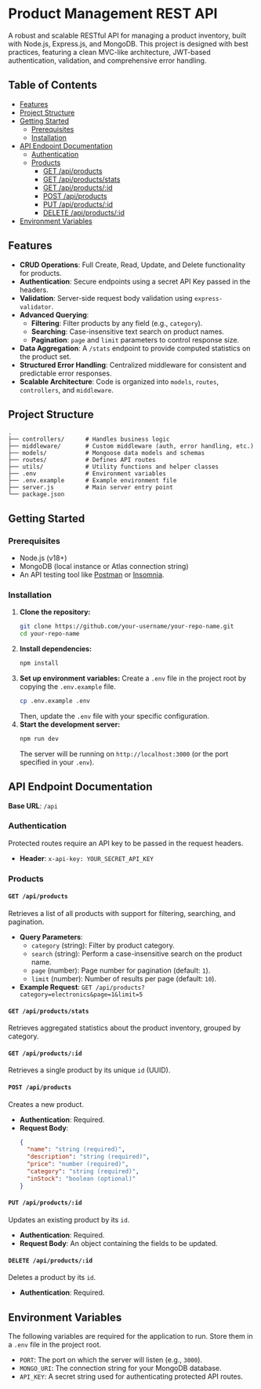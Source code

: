 # Product Management REST API

A robust and scalable RESTful API for managing a product inventory, built with Node.js, Express.js, and MongoDB. This project is designed with best practices, featuring a clean MVC-like architecture, JWT-based authentication, validation, and comprehensive error handling.

## Table of Contents

- [Features](#features)
- [Project Structure](#project-structure)
- [Getting Started](#getting-started)
  - [Prerequisites](#prerequisites)
  - [Installation](#installation)
- [API Endpoint Documentation](#api-endpoint-documentation)
  - [Authentication](#authentication)
  - [Products](#products)
    - [GET /api/products](#get-apiproducts)
    - [GET /api/products/stats](#get-apiproductsstats)
    - [GET /api/products/:id](#get-apiproductsid)
    - [POST /api/products](#post-apiproducts)
    - [PUT /api/products/:id](#put-apiproductsid)
    - [DELETE /api/products/:id](#delete-apiproductsid)
- [Environment Variables](#environment-variables)

## Features

- **CRUD Operations**: Full Create, Read, Update, and Delete functionality for products.
- **Authentication**: Secure endpoints using a secret API Key passed in the headers.
- **Validation**: Server-side request body validation using `express-validator`.
- **Advanced Querying**:
  - **Filtering**: Filter products by any field (e.g., `category`).
  - **Searching**: Case-insensitive text search on product names.
  - **Pagination**: `page` and `limit` parameters to control response size.
- **Data Aggregation**: A `/stats` endpoint to provide computed statistics on the product set.
- **Structured Error Handling**: Centralized middleware for consistent and predictable error responses.
- **Scalable Architecture**: Code is organized into `models`, `routes`, `controllers`, and `middleware`.

## Project Structure

```
.
├── controllers/      # Handles business logic
├── middleware/       # Custom middleware (auth, error handling, etc.)
├── models/           # Mongoose data models and schemas
├── routes/           # Defines API routes
├── utils/            # Utility functions and helper classes
├── .env              # Environment variables
├── .env.example      # Example environment file
├── server.js         # Main server entry point
└── package.json
```

## Getting Started

### Prerequisites

- Node.js (v18+)
- MongoDB (local instance or Atlas connection string)
- An API testing tool like [Postman](https://www.postman.com/) or [Insomnia](https://insomnia.rest/).

### Installation

1.  **Clone the repository:**
    ```sh
    git clone https://github.com/your-username/your-repo-name.git
    cd your-repo-name
    ```
2.  **Install dependencies:**
    ```sh
    npm install
    ```
3.  **Set up environment variables:**
    Create a `.env` file in the project root by copying the `.env.example` file.
    ```sh
    cp .env.example .env
    ```
    Then, update the `.env` file with your specific configuration.
4.  **Start the development server:**
    ```sh
    npm run dev
    ```
    The server will be running on `http://localhost:3000` (or the port specified in your `.env`).

## API Endpoint Documentation

**Base URL**: `/api`

### Authentication

Protected routes require an API key to be passed in the request headers.

-   **Header**: `x-api-key: YOUR_SECRET_API_KEY`

### Products

#### `GET /api/products`
Retrieves a list of all products with support for filtering, searching, and pagination.

-   **Query Parameters**:
    -   `category` (string): Filter by product category.
    -   `search` (string): Perform a case-insensitive search on the product name.
    -   `page` (number): Page number for pagination (default: `1`).
    -   `limit` (number): Number of results per page (default: `10`).
-   **Example Request**: `GET /api/products?category=electronics&page=1&limit=5`

#### `GET /api/products/stats`
Retrieves aggregated statistics about the product inventory, grouped by category.

#### `GET /api/products/:id`
Retrieves a single product by its unique `id` (UUID).

#### `POST /api/products`
Creates a new product.
-   **Authentication**: Required.
-   **Request Body**:
    ```json
    {
      "name": "string (required)",
      "description": "string (required)",
      "price": "number (required)",
      "category": "string (required)",
      "inStock": "boolean (optional)"
    }
    ```

#### `PUT /api/products/:id`
Updates an existing product by its `id`.
-   **Authentication**: Required.
-   **Request Body**: An object containing the fields to be updated.

#### `DELETE /api/products/:id`
Deletes a product by its `id`.
-   **Authentication**: Required.

## Environment Variables

The following variables are required for the application to run. Store them in a `.env` file in the project root.

-   `PORT`: The port on which the server will listen (e.g., `3000`).
-   `MONGO_URI`: The connection string for your MongoDB database.
-   `API_KEY`: A secret string used for authenticating protected API routes.